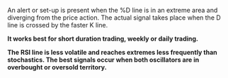 An alert or set-up is present when the %D line is in an extreme area and diverging from the price action. The actual signal takes place when the D line is crossed by the faster K line.

**It works best for short duration trading, weekly or daily trading.**

**The RSI line is less volatile and reaches extremes less frequently than stochastics. The best signals occur when both oscillators are in overbought or oversold territory.**
